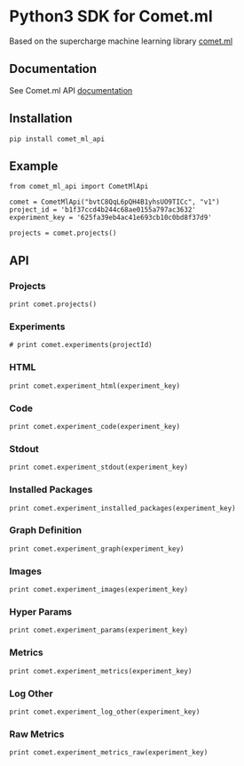 # Python3 SDK for Comet.ml

Based on the supercharge machine learning library [comet.ml](http://comet.ml)

## Documentation
See Comet.ml API [documentation](https://comet.ml/docs/rest-api/endpoints/)

## Installation
`pip install comet_ml_api`


## Example
```
from comet_ml_api import CometMlApi

comet = CometMlApi("bvtC8QqL6pQH4B1yhsUO9TICc", "v1")
project_id = 'b1f37ccd4b244c68ae0155a797ac3632'
experiment_key = '625fa39eb4ac41e693cb10c0bd8f37d9'

projects = comet.projects()
```


## API
### Projects
```
print comet.projects()
```
### Experiments
```
# print comet.experiments(projectId)
```
### HTML
```
print comet.experiment_html(experiment_key)
```
### Code
```
print comet.experiment_code(experiment_key)
```
### Stdout
```
print comet.experiment_stdout(experiment_key)
```
### Installed Packages
```
print comet.experiment_installed_packages(experiment_key)
```
### Graph Definition
```
print comet.experiment_graph(experiment_key)
```
### Images
```
print comet.experiment_images(experiment_key)
```
### Hyper Params
```
print comet.experiment_params(experiment_key)
```
### Metrics
```
print comet.experiment_metrics(experiment_key)
```
### Log Other
```
print comet.experiment_log_other(experiment_key)
```
### Raw Metrics
```
print comet.experiment_metrics_raw(experiment_key)
```
